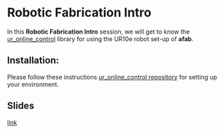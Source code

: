 # Robotic Fabrication Intro

In this **Robotic Fabrication Intro** session, we will get to know the [ur_online_control](https://github.com/augmentedfabricationlab/ur_online_control) library for using the UR10e robot set-up of **afab**.

## Installation:

Please follow these instructions 
[ur_online_control repository](https://github.com/augmentedfabricationlab/ur_online_control) 
for setting up your environment.

## Slides

[link](https://docs.google.com/presentation/d/19nUD1BtVVD-lCfMlRHDrsk5dOtg0pKxJBh61wjs6fZQ/edit?usp=sharing)

